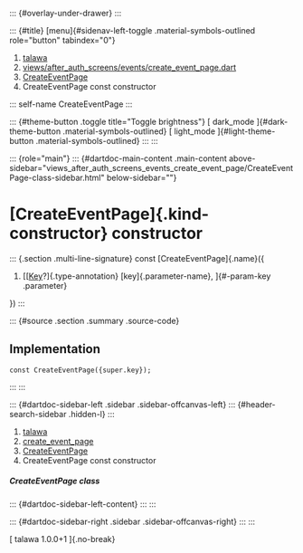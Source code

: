 ::: {#overlay-under-drawer}
:::

::: {#title}
[menu]{#sidenav-left-toggle .material-symbols-outlined role="button"
tabindex="0"}

1.  [talawa](../../index.html)
2.  [views/after_auth_screens/events/create_event_page.dart](../../views_after_auth_screens_events_create_event_page/)
3.  [CreateEventPage](../../views_after_auth_screens_events_create_event_page/CreateEventPage-class.html)
4.  CreateEventPage const constructor

::: self-name
CreateEventPage
:::

::: {#theme-button .toggle title="Toggle brightness"}
[ dark_mode ]{#dark-theme-button .material-symbols-outlined} [
light_mode ]{#light-theme-button .material-symbols-outlined}
:::
:::

::: {role="main"}
::: {#dartdoc-main-content .main-content above-sidebar="views_after_auth_screens_events_create_event_page/CreateEventPage-class-sidebar.html" below-sidebar=""}
<div>

# [CreateEventPage]{.kind-constructor} constructor

</div>

::: {.section .multi-line-signature}
const [CreateEventPage]{.name}({

1.  [[[Key](https://api.flutter.dev/flutter/foundation/Key-class.html)?]{.type-annotation}
    [key]{.parameter-name}, ]{#-param-key .parameter}

})
:::

::: {#source .section .summary .source-code}
## Implementation

``` language-dart
const CreateEventPage({super.key});
```
:::
:::

::: {#dartdoc-sidebar-left .sidebar .sidebar-offcanvas-left}
::: {#header-search-sidebar .hidden-l}
:::

1.  [talawa](../../index.html)
2.  [create_event_page](../../views_after_auth_screens_events_create_event_page/)
3.  [CreateEventPage](../../views_after_auth_screens_events_create_event_page/CreateEventPage-class.html)
4.  CreateEventPage const constructor

##### CreateEventPage class

::: {#dartdoc-sidebar-left-content}
:::
:::

::: {#dartdoc-sidebar-right .sidebar .sidebar-offcanvas-right}
:::
:::

[ talawa 1.0.0+1 ]{.no-break}
